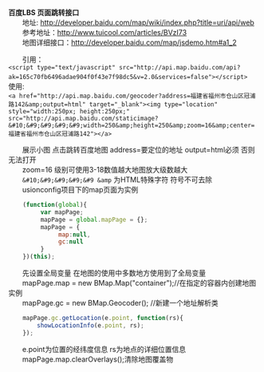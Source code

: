 **百度LBS 页面跳转接口**</br>
　　地址: http://developer.baidu.com/map/wiki/index.php?title=uri/api/web</br>
　　参考地址：http://www.tuicool.com/articles/BVzI73</br>
　　地图详细接口：http://developer.baidu.com/map/jsdemo.htm#a1_2</br>

　　引用：</br>
```<script type="text/javascript" src="http://api.map.baidu.com/api?ak=165c70fb6496adae904f0f43e7f98dc5&v=2.0&services=false"></script>```
　　使用: </br>
```<a href="http://api.map.baidu.com/geocoder?address=福建省福州市仓山区冠浦路142&amp;output=html" target="_blank"><img type="location" style="width:250px; height:250px;" src="http://api.map.baidu.com/staticimage?&#10;&#9;&#9;&#9;&#9;width=250&amp;height=250&amp;zoom=16&amp;center=福建省福州市仓山区冠浦路142"></a>```

　　展示小图 点击跳转百度地图 address=要定位的地址 output=html必须 否则无法打开</br>
　　zoom=16 级别可使用3-18数值越大地图放大级数越大</br>
　　```&#10;&#9;&#9;&#9;&#9 &amp``` 为HTML特殊字符 符号不可去除</br>
　　usionconfig项目下的map页面为实例</br>
```javascript
	(function(global){
		 var mapPage;
		 mapPage = global.mapPage = {};
		 mapPage = {
			  map:null,
			  gc:null
		 }
	})(this);
```
　　先设置全局变量  在地图的使用中多数地方使用到了全局变量</br>
　　mapPage.map = new BMap.Map("container");//在指定的容器内创建地图实例</br>
　　mapPage.gc = new BMap.Geocoder();  //新建一个地址解析类</br>
```javascript
	mapPage.gc.getLocation(e.point, function(rs){
		showLocationInfo(e.point, rs);
	});
```
　　e.point为位置的经纬度信息  rs为地点的详细位置信息</br>
　　mapPage.map.clearOverlays();清除地图覆盖物</br>